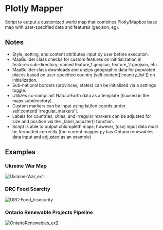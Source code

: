 # Plotly Mapper

Script to output a customized world map that combines Plotly/Mapbox base map with user-specified data and features (geojson, eg). 

## Notes
* Style, setting, and content attributes input by user before execution.  
* MapBuilder class checks for custom features on inititialization in features sub-directory; named feature_1.geojson, feature_2.geojson, etc. 
* MapBuilder class downloads and unzips geographic data for populated places based on user-specified country (self.content['country_list']) on initialization. 
* Sub-national borders (provinces, states) can be initialized via a settings toggle.
* Utilizes cc-compliant NaturalEarth data as a template (housed in the maps subdirectory).
* Custom markers can be input using lat/lon coords under self.content['irregular_markers'].
* Labels for countries, cities, and irregular markers can be adjusted for size and position via the _label_adjuster() function. 
* Script is able to output chloropleth maps; however, (csv) input data must be formatted correctly (the current mapper.py has Ontario renewables data input and adjusted as an example)

## Examples

### Ukraine War Map
![Ukraine-War_ex1](https://github.com/zbonalldaylong/Mapper/assets/77871506/07c867f8-fb80-40f8-a541-dab9b6947361)

### DRC Food Scarcity
![DRC-Food_Insecurity](https://github.com/zbonalldaylong/Mapper/assets/77871506/af9145a2-4b6f-4929-bdfc-d4230b38f528)

### Ontario Renewable Projects Pipeline
![OntarioRenewables_ex2](https://github.com/zbonalldaylong/Mapper/assets/77871506/dd39b1d8-2ffc-4555-aa3f-7eb8fc6b9297)


